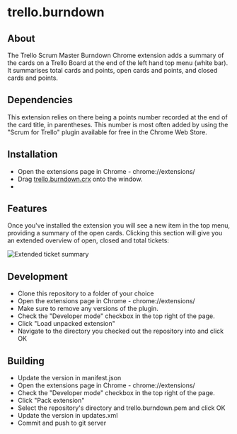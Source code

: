 trello.burndown
===============

About
-----
The Trello Scrum Master Burndown Chrome extension adds a summary of the cards on a Trello Board at the end of the left hand top menu (white bar). It summarises total cards and points, open cards and points, and closed cards and points.


Dependencies
------------
This extension relies on there being a points number recorded at the end of the card title, in parentheses. This number is most often added by using the "Scrum for Trello" plugin available for free in the Chrome Web Store. 


Installation
------------

 - Open the extensions page in Chrome - chrome://extensions/
 - Drag [trello.burndown.crx](https://raw.github.com/squibobblepants/trello.burndown/master/trello.burndown.crx) onto the window.
 - 

Features
--------
Once you've installed the extension you will see a new item in the top menu, providing a summary of the open cards. Clicking this section will give you an extended overview of open, closed and total tickets:

![Extended ticket summary](https://raw.github.com/squibobblepants/trello.burndown/master/feature-screenshot.png)


Development
-----------

 - Clone this repository to a folder of your choice
 - Open the extensions page in Chrome - chrome://extensions/
 - Make sure to remove any versions of the plugin.
 - Check the "Developer mode" checkbox in the top right of the page.
 - Click "Load unpacked extension"
 - Navigate to the directory you checked out the repository into and click OK


Building
--------

 - Update the version in manifest.json
 - Open the extensions page in Chrome - chrome://extensions/
 - Check the "Developer mode" checkbox in the top right of the page.
 - Click "Pack extension"
 - Select the repository's directory and trello.burndown.pem and click OK
 - Update the version in updates.xml
 - Commit and push to git server
